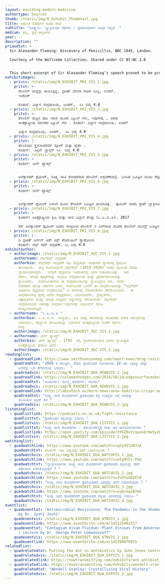 ```yaml
---
layout: moulding-modern-medicine
authortype: Sources
thumb: /static/img/N_Exhibit_Thumbnail.jpg
title: ಆಧುನಿಕ ಔಷಧಗಳ ರೂಪು ರೇಖೆ
subtitle: "ಸೂಕ್ಷ್ಮಾಣು  ಬ್ಯಾಕ್ಟೀರಿಯಾ ಕಥೆಗಳು – ಪ್ರತಿರೋಧಕಗಳ ಅರಿವು ಇಲ್ಲಿದೆ  "
medium: ಶಬ್ದ, ಪ್ರತಿ-ಆಕೃತಿಗಳು
year: --
description: ""
priaudtxt: >
  Sir Alexander Fleming: Discovery of Penicillin, BBC 1945, London. 

  Courtesy of the Wellcome Collection. Shared under CC BY-NC 2.0


  This short excerpt of Sir Alexander Fleming’s speech proved to be prophetic in its warning about antibiotic resistance, as the world now faces a grave challenge in overcoming bacteria’s growing resistance to present-day antibiotics. 
exhibitimages:
  - privis: /static/img/N_EXHIBIT_PRI_VIS_2.jpg
    pritxt: >-
      ಪೆಂಸಿಲಿನ್‌ ಮದ್ದನ್ನು ತುಂಬುತ್ತಿದ್ದ, ಬ್ರಿಟಿಷ್‌ ಮಾನಕ ಗಾಜಿನ ಬುಡ್ಡಿ, ಲಂಡನ್‌.
      ಇಂಗ್ಲೆಂಡ್‌  

      ಕೊಡುಗೆ: ವಿಜ್ಞಾನ ಸಂಗ್ರಹಾಲಯ, ಲಂಡನ್‌,  ಸಿಸಿ ಬಿವೈ 4.0
  - privis: /static/img/N_EXHIBIT_PRI_VIS_3.jpg
    pritxt: >-
      ಪೆಂಸಿಲಿನ್‌ ಮದ್ದಿನ ಪುಡಿ ಇರುವ ಮೂರು ಟ್ಯೂಬ್‌ ಗಳು, ಇವುಗಳಲ್ಲಿ , ಎರಡು
      ಅಂತರ್ರಾಷ್ಟ್ರೀಯ ಮಾನಕದ ಟ್ಯೂಬ್‌ ಗಳು . ಕೊಡುಗೆ: ವಿಜ್ಞಾನ ಸಂಗ್ರಹಾಲಯ, ಲಂಡನ್‌

      ವಿಜ್ಞಾನ ಸಂಗ್ರಹಾಲಯ, ಲಂಡನ್‌,  ಸಿಸಿ ಬಿವೈ 4.0
  - privis: /static/img/N_EXHIBIT_PRI_VIS_4.jpg
    pritxt: |-
      ಪೆಂಸಿಲಿಯಂ ಕ್ರೈಸೋಜೆನಮ್‌ ಸ್ಪೋರ್‌ ಮತ್ತು ಹೈಫೇ .  
      ಕೊಡುಗೆ:  ಎರ್ರಿನ್‌ ಜ್ಹಾನ್ಸನ್‌ ಸಿಸಿ  ಬಿವೈ 4.0
  - privis: /static/img/N_EXHIBIT_PRI_VIS_5.jpg
    pritxt: >
      ಕೊಡುಗೆ: ಬಾನ್‌ ಹ್ಯಾಮ್ಸ್‌ 


      ಅಲೆಕ್ಸಾಂಡರ್‌ ಫ್ಲೆಮಿಂಗ್‌, ಸೂಕ್ಷ್ಮ ಜೀವಿ ರೋಧಕವಾದ ಪೆಂಸಿಲಿನ್‌ ಅನ್ವೇಶಣೆಯಲ್ಲಿ  ಬಳಸಿದ ಬೂಷ್ಟಿನ ಮೂಲ ಪೆಟ್ರಿಡಿಶ್‌ ನ ತಳಭಾಗ .
  - privis: /static/img/N_EXHIBIT_PRI_VIS_6.jpg
    pritxt: >-
      ಕೊಡುಗೆ: ಬಾನ್‌ ಹ್ಯಾಮ್ಸ್ 


      ಅಲೆಕ್ಸಾಂಡರ್‌ ಫ್ಲೆಮಿಂಗ್‌ ಬಳಸಿದ ಮೂಲ ಪೆಂಸಿಲಿನ್‌ ಬೂಷ್ಟಿನ ಛಾಯಾಚಿತ್ರ.  ಫ್ಲೆಮಿಂಗ್‌ ಅವರು ಸ್ಟಾಫ್‌ ಬ್ಯಾಕ್ಟೀರಿಯಾದ ಅಧ್ಯಯನದಲ್ಲಿ ತೊಡಗಿದ್ದರು.  ಬ್ಯಾಕ್ಟೀರಿಯಾ ಸಂಸ್ಕರಣೆಯ ತಟ್ಟೆಗಳನ್ನು (ಪೆಟ್ರಿಡಿಶ್‌) ಕೆಲವು ಕಾಲ ನಿರ್ಲಕ್ಷ್ಯದಿಂದ ಹಾಗೆಯೇ ಬಿಟ್ಟಿದ್ದರು.  ಹಾಗಾಗಿ ಈ ಸಂಸ್ಕರಣೆಗೆ ಬೂಷ್ಟು ತಗುಲಿತು.  ಬೂಷ್ಟಿನ  ಸುತ್ತ-ಮುತ್ತ , ಸ್ಟಾಫ್‌ ಬ್ಯಾಕ್ಟೀರಿಯಾ ಬೆಳದಿರಲಿಲ್ಲ ಎಂಬುದನ್ನು ಗಮನಿಸಿದರು.  ಪೆಂಸಿಲಿನ್‌ ಬ್ಯಾಕ್ಟೀರಿಯಾ ಬೆಳವಣಿಗೆಯನ್ನು ತಡೆಯುತ್ತದೆ ಎಂಬ ಮಹತ್ತರವಾದ ವಿಷಯವು, ತಿಳಿದು ಬಂತು. ! 
  - privis: /static/img/N_EXHIBIT_PRI_VIS_7.jpg
    pritxt: >
      ಕೊಡುಗೆ: ಅಂತರ್ರಾಷ್ಟ್ರೀಯ ಕೃಷಿ ಮತ್ತು ಜೀವ ವಿಜ್ಞಾನ ಕೇಂದ್ರ (ಸಿ.ಏ.ಬಿ.ಐ), 2017

      ಸರ್‌ ಅಲೆಕ್ಸಾಂಡರ್‌ ಫ್ಲೆಮಿಂಗ್‌ ಅವರು ಸಂಸ್ಕರಿಸಿದ ಪೆಂಸಿಲಿನ್‌ ನ ಎಳೆಗಳಿಂದ ದೊರೆತ ಪೆಂಸಿಲಿನ್‌ ರುಬೆನ್ಸ್‌ ಬೂಷ್ಟಿನ ನ ಒಣಗಿದ ಹೆಕ್ಕಳಿಕೆಗಳನ್ನು, 1940 ರಲ್ಲಿ ಸಿ.ಏ.ಬಿ.ಐ ಸಂಗ್ರಹಾಲಯದಲ್ಲಿ ಸಂಗ್ರಹಿಸಿ ಇಡಲಾಗಿದೆ. ಅಲೆಕ್ಸಾಂಡರ್‌ ಫ್ಲೆಮಿಂಗ್‌ ಅವರು ಸಂಶೋಧನೆಗಾಗಿ ಬಳಸಿದ ತಟ್ಟೆಗಳಿಂದ ಸಂಗ್ರಹಿಸಿದ ಪೆಂಸಿಲಿಯಮ್‌ ಸ್ಪೋರ್‌ ಗಳು.  ಬೂಷ್ಟಿನ ಬೀಜಕಣಗಳಾದ ಕಾರಣ, 1928 ರಲ್ಲಿ ಮೊದಲ ಬಾರಿಗೆ ಸಂಸ್ಕರಿಸಿದ ಪೆಂಸಿಲಿಯಮ್‌ ಮೂಲ ಎಳೆಗಳನ್ನು ಬಳಸಿಕೊಂಡು  2017 ರಲ್ಲಿ ಸಂಸ್ಕರಿಸಿ ಬೆಳೆಸಿದ ಪೆಂಸಿಲಿಯಮ್.‌ 
  - privis: /static/img/N_EXHIBIT_PRI_VIS_8.jpg
    pritxt: |-
      ದಿ ಬ್ರಿಟಿಷ್‌ ಜರ್ನಲ್‌ ಆಫ್‌ ಎಕ್ಸ್‌ ಪೆರಿಮೆಂಟಲ್‌ ಪ್ಯಾಥೋಲಜಿ 
      ಕೊಡುಗೆ: ವೆಲ್ಲ್‌ ಕಮ್ ಸಂಗ್ರಹಣೆ.‌ ಸಿಸಿ ಬಿವೈ 4.0
exhibitauthor:
  - authorimage: /static/img/N_EXHIBIT_SEC_VIS_1.jpg
    authorname: ವೆಲ್ಲ್‌ಕಮ್‌ ಸಂಗ್ರಹಣೆ
    authorbio: ವೆಲ್ಲ್‌ಕಮ್‌ ಸಂಗ್ರಹಣೆ ಯು ವೈದ್ಯಕೀಯ ಇತಿಹಾಸದ ವ್ಯಾಸಂಗಕ್ಕೆ ಪ್ರಮುಖ
      ತಾಣವಾಗಿದೆ.  ಹೆನ್ರಿ ಸೊಲೋಮನ್‌ ವೆಲ್ಲ್‌ಕಮ್‌ (1853-1936) ಇವರು ಮೂಲತಃ ಔಷಧ
      ವ್ಯಾಪಾರಿಯಾಗಿದ್ದರು.  ಇವರಿಗೆ ವೈದ್ಯಕೀಯ ಇತಿಹಾಸದಲ್ಲಿ ಬಹಳ ಕುತೂಹಲವಿತ್ತು.  ಆದ
      ಕಾರಣ, ಹಲವು ಪುಸ್ತಕಗಳನ್ನು ಸಂಗ್ರಹಿಸಿ ಸಂಗ್ರಹಾಲಯ ಮತ್ತು ಪ್ರದರ್ಶನಾಲಯವನ್ನು
      ಸ್ಥಾಪಿಸಿದರು.  ಸಾರ್ವಜನಿಕರಿಗಾಗಿ ಈ ಸಂಗ್ರಹಾಲಯವನ್ನು ಸ್ಥಾಪಿಸಿದ್ದರೂ ಸಹ, ಇವರು
      ನಿಧನರಾದ ಹಲವು ವರ್ಷಗಳ ಬಳಿಕ, ಸಾರ್ವಜನಿಕರ ಬಳಕೆಗೆ ಈ ಸಂಗ್ರಹಾಲಯವನ್ನು “ವೆಲ್ಲ್‌ಕಮ್‌
      ಐತಿಹಾಸಿಕ ವೈದ್ಯಕೀಯ ಸಂಗ್ರಹಾಲಯ” ದ ಹೆಸರಿನಲ್ಲಿ ಔಪಚಾರಿಕವಾಗಿ ತೆರೆಯಲಾಯಿತು.  ಈ
      ಸಂಗ್ರಹಾಲಯಕ್ಕೆ ಪ್ರಸಕ್ತ ಅನೇಕ ಹಸ್ತಪ್ರತಿಗಳು, ವೀಡಿಯೋಗಳು, ಪ್ರತಿಕೃತಿಗಳು,
      ಚಿತ್ರಾಕೃತಿಗಳು ಮತ್ತೂ ಹಲವು ಸಂಗ್ರಹಣ ವಸ್ತುಗಳನ್ನು ಸೇರಿಸಲಾಗಿದೆ. ವೆಲ್ಲ್‌ಕಮ್‌
      ಸಂಗ್ರಹಾಲಯದ ಬಹಳಷ್ಟು ಸಂಗ್ರಹಣ ವಸ್ತುಗಳನ್ನು ಡಿಜಿಟಲೈಸ್‌ ಮಾಡಿ
      ಕಾಯ್ದಿರಿಸಲಾಗುತ್ತಿದೆ.
  - authorname: "ಸಿ.ಏ.ಬಿ.ಐ "
    authorbio: ಸಿ.ಏ.ಬಿ.ಐ  ಸಂಸ್ಥೆಯು, ಕೃಷಿ ಮತ್ತು ಪರಿಸರವನ್ನು ಕುರಿತಂತಹ ಅನೇಕ ಸಮಸ್ಯೆಗಳನ್ನು
      ನಿವಾರಿಸಲು, ವೈಜ್ಞಾನಿಕ ಮಾಹಿತಿಯನ್ನು ಒದಗಿಸುವ ಅಂತರ್ರಾಷ್ಟ್ರೀಯ ಅಂತರ ಸರ್ಕಾರಿ
      ಸಂಸ್ಥೆ.
    authorimage: /static/img/N_EXHIBIT_SEC_VIS_2.jpg
  - authorname: ಬಾನ್‌ ಹ್ಯಾಮ್ಸ್‌
    authorbio: ಬಾನ್‌ ಹ್ಯಾಮ್ಸ್‌ , 1793  ರಲ್ಲಿ ಸ್ಥಾಪನೆಯಾಗಿರುವ ಖಾಸಗಿ ಸ್ವಾಮಿತ್ವದ 
      ಅಂತರ್ರಾಷ್ಟ್ರೀಯ ಹರಾಜು ಭವನ.
    authorimage: /static/img/N_EXHIBIT_SEC_VIS_3.jpg
readinglist:
  - quadreadlink: https://www.smithsonianmag.com/smart-news/drug-resistant-infections-could-kill-10-million-annually-2050-180972079/
    quadreadtxt: "2050 ರ ಹೊತ್ತಿಗೆ, ಔಷಧ ಪ್ರತಿರೋಧಕ ಸೋಂಕುಗಳು 10 ದಶ ಲಕ್ಷಕ್ಕೂ ಹೆಚ್ಚು
      ಜನರನ್ನು ಬಲಿ ತೆಗೆದುಕೊಳ್ಳ ಬಹುದು.  "
    quadreadvis: /static/img/N_EXHIBIT_QUA_READVIS_1.jpg
  - quadreadlink: https://colemanhodges.com/2018/10/24/edgessurfacesborders/
    quadreadtxt: "ಅಂಚುಗಳು: ಮೇಲ್ಮೈ ಪದರಗಳು: ಗಡಿಗಳು"
    quadreadvis: /static/img/N_EXHIBIT_QUA_READVIS_2.jpg
  - quadreadlink: http://labiotech.eu/more-news/anna-dumitriu-crispr-antibiotic-resistance/
    quadreadtxt: "ಸೂಕ್ಷ್ಮ ಜೀವ ರೋಧಕಗಳಿಗೆ ಪ್ರತಿರೋಧಕ ಶಕ್ತಿ ಉತ್ಪನ್ನದ ಬಗ್ಗೆ ಅರಿವನ್ನು
      ಮೂಡಿಸುವ ಕ್ರಿಸ್ಪರ್‌ ಕಲೆ "
    quadreadvis: /static/img/N_EXHIBIT_QUA_READVIS_3.jpg
listeninglist:
  - quadlistlink: https://podcasts.ox.ac.uk/fight-resistance
    quadlisttxt: "ಪ್ರತಿರೋಧಕ ಶಕ್ತಿಯನ್ನು ಎದುರಿಸಿ "
    quadlistvis: /static/img/N_EXHIBIT_QUA_LISTVIS_1.jpg
  - quadlisttxt: "ಸೂಕ್ಷ್ಮ ಜೀವ ರೋಧಕಗಳು : ರಸಾಯನಶಾಸ್ತ್ರಕ್ಕೆ ನಾವು ಚಿರ-ಋಣಿಯಾಗಿರಬೇಕು "
    quadlistlink: https://open.spotify.com/episode/3YKZBv7cqaxnQrQx5y2EJq
    quadlistvis: /static/img/N_EXHIBIT_QUA_LISTVIS_2.jpg
watchinglist:
  - quadwatchlink: https://www.youtube.com/watch?v=q2yd3lGN7xA
    quadwatchtxt: ಪೆಂಸಿಲಿನ್‌ ಇಡೀ ವಿಶ್ವವನ್ನೇ ಹೇಗೆ ಬದಲಾಯಿಸಿತು ?
    quadwatchvis: /static/img/N_EXHIBIT_QUA_WATCHVIS_1.jpg
  - quadwatchlink: https://www.youtube.com/watch?v=etg9tFv-P6Q
    quadwatchtxt: "ಬ್ಯಾಕ್ಟೀರಿಯಾಗಳು ಸೂಕ್ಷ್ಮ ಜೀವ ರೋಧಕಗಳಿಗೆ ಪ್ರತಿರೋಧಕ ಶಕ್ತಿಯನ್ನು ಹೇಗೆ
      ಸಫಲವಾಗಿ ಬೆಳೆಸಿಕೊಳ್ಳುತ್ತವೆ ? "
    quadwatchvis: /static/img/N_EXHIBIT_QUA_WATCHVIS_2.jpg
  - quadwatchlink: https://www.youtube.com/watch?v=ZvhFeGEDFC8
    quadwatchtxt: "ಸೂಕ್ಷ್ಮ ಜೀವ ರೋಧಕಗಳಿಗೆ ಪ್ರತಿರೋಧಕದ ವಿಪತ್ತನ್ನು ಹೇಗೆ ನಿವಾರಿಸುವುದು ? "
    quadwatchvis: /static/img/N_EXHIBIT_QUA_WATCHVIS_3.jpg
  - quadwatchlink: https://www.youtube.com/watch?v=yybsSqcB7mE
    quadwatchtxt: "ಸೂಕ್ಷ್ಮ ಜೀವ ರೋಧಕಗಳಿಗೆ ಪ್ರತಿರೋಧಕ ಶಕ್ತಿಯ ವಿಕಸನವನ್ನು ಗಮನಿಸಿ "
    quadwatchvis: /static/img/N_EXHIBIT_QUA_WATCHVIS_4.jpg
eventlist:
  - quadeventtxt: "Antimicrobial Resistance: The Pandemic in the Shadows | Lecture
      by Dr. Jyoti Joshi"
    quadeventvis: /static/img/N_EXHIBIT_QUA_ATNVIS_1.jpg
    quadeventlink: https://www.eventbrite.com/e/145225482327
  - quadeventtxt: "Contagium Vivum Fluidum: Plant Viruses From Adversaries To Allies
      | Lecture by Dr. George Peter Lomonossoff"
    quadeventvis: /static/img/N_EXHIBIT_QUA_ATNVIS_2.jpg
    quadeventlink: https://www.eventbrite.com/e/145398876955
relatedlist:
  - quadrelatedtxt: Putting the Ant in Antibiotics by John Innes Centre
    quadrelatedvis: /static/img/N_EXHIBIT_QUA_EXPVIS_1.jpg
    quadrelatedlink: https://nowtransmitting.com/exhibits/ant-antibiotics/
  - quadrelatedlink: https://nowtransmitting.com/exhibits/wendell-stanley/
    quadrelatedtxt: "Wendell Stanley: Crystallizing Viral History"
    quadrelatedvis: /static/img/N_EXHIBIT_QUA_EXPVIS_2.jpg
---
```


